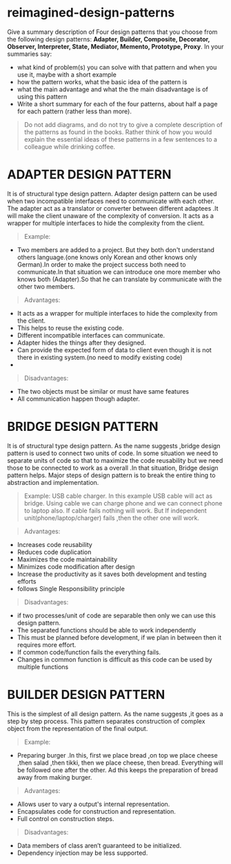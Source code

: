 # reimagined-design-patterns

Give a summary description of Four design patterns that you choose from the following design patterns: **Adapter,  Builder, Composite, Decorator, Observer, Interpreter, State, Mediator, Memento, Prototype, Proxy**. In your summaries say:

- what kind of problem(s) you can solve with that pattern and when you use it, maybe with a short example
- how the pattern works, what the basic idea of the pattern is
- what the main advantage and what the the main disadvantage is of using this pattern
- Write a short summary for each of the four patterns, about half a page for each pattern (rather less than more). 

> Do not add diagrams, and do not try to give a complete description of the patterns as found in the books. Rather think of how you would explain the essential ideas of these patterns in a few sentences to a colleague while drinking coffee.

# ADAPTER DESIGN PATTERN
It is of structural type design pattern. Adapter design pattern can be used when two incompatible interfaces need to communicate with each other.  The adapter act as a translator or converter between different adaptees .It will make the client unaware of the complexity of conversion. It acts as a wrapper for multiple interfaces to hide the complexity from the client.
> Example: 
- Two members are added to a project. But they both don't understand others language.(one knows only Korean and other knows only German).In order to make the project success both need to communicate.In that situation we can introduce one more member who knows both (Adapter).So that he can translate by communicate with the other two members.

> Advantages:
- It acts as a wrapper for multiple interfaces to hide the complexity from the client.
- This helps to reuse the existing code.
- Different incompatible interfaces can communicate.
- Adapter hides the things after they designed.
- Can provide the expected form of data to client even though it is not there in existing system.(no need to modify existing code)
-
> Disadvantages:
- The two objects must be similar or must have same features
- All communication happen though adapter.

# BRIDGE DESIGN PATTERN
It is of structural type design pattern. As the name suggests ,bridge design pattern is used to connect two units of code. In some situation we need to separate units of code so that to maximize the code reusability but we need those to be connected to work as a overall .In that situation, Bridge design pattern helps. Major steps of design pattern is to break the entire thing to abstraction and implementation.

> Example: USB cable charger. In this example USB cable will act as bridge. Using cable we can charge phone and we can connect phone to laptop also. If cable fails nothing will work. But If independent unit(phone/laptop/charger) fails ,then the other one will work.

> Advantages:
- Increases code reusability
- Reduces code duplication
- Maximizes the code maintainability
- Minimizes code modification after design
- Increase the productivity as it saves both development and testing efforts 
- follows Single Responsibility principle

> Disadvantages:
- if two processes/unit of code are separable then only we can use this design pattern.
- The separated functions should be able to work independently
- This must be planned before development, if we plan in between then it requires more effort.
- If common code/function fails the everything fails.
- Changes in common function is difficult as this code can be used by multiple functions

# BUILDER DESIGN PATTERN
This is the simplest of all design pattern. As the name suggests ,it goes as a step by step process. This pattern separates construction of complex object from the representation of the final output.

> Example:
- Preparing burger .In this, first we place bread ,on top we place cheese ,then salad ,then tikki, then we place cheese, then bread. Everything will be followed one after the other. Ad this keeps the preparation of bread away from making burger.

> Advantages:
- Allows user to vary a output's internal representation.
- Encapsulates code for construction and representation.
- Full control on construction steps.

> Disadvantages:
- Data members of class aren’t guaranteed to be initialized.
- Dependency injection may be less supported.

